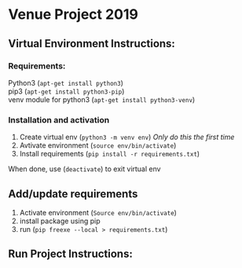 # Venue Project 2019

## Virtual Environment Instructions:

### Requirements:  
Python3 (`apt-get install python3`)  
pip3 (`apt-get install python3-pip`)  
venv module for python3 (`apt-get install python3-venv`)  

### Installation and activation
1. Create virtual env (`python3 -m venv env`) *Only do this the first time*
2. Avtivate environment (`source env/bin/activate`)
3. Install requirements (`pip install -r requirements.txt`)

When done, use (`deactivate`) to exit virtual env

## Add/update requirements

1. Activate environment (`Source env/bin/activate`)
2. install package using pip 
3. run (`pip freexe --local > requirements.txt`)

## Run Project Instructions: